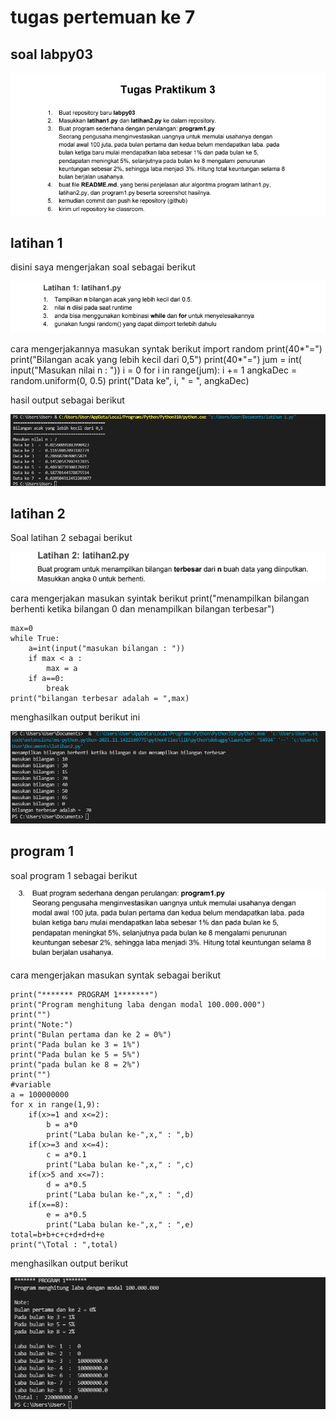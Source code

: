 # tugas pertemuan ke 7
## soal labpy03 

![img](gambar/soal.jpg)

## latihan 1
disini saya mengerjakan soal sebagai berikut

![img](gambar/soallthn1.jpg)

cara mengerjakannya masukan syntak berikut
    import random
    print(40*"=")
    print("Bilangan acak yang lebih kecil dari 0,5")
    print(40*"=")
    jum = int( input("Masukan nilai n : "))
    i = 0
    for i in range(jum):
        i += 1
        angkaDec = random.uniform(0, 0.5)
        print("Data ke", i, " = ", angkaDec)

hasil output sebagai berikut 

![img](gambar/lthn1py.png)

## latihan 2
Soal latihan 2 sebagai berikut 

![img](gambar/soallthn2.jpg)

cara mengerjakan masukan syintak berikut 
    print("menampilkan bilangan berhenti ketika bilangan 0 dan menampilkan bilangan terbesar")

    max=0
    while True:
        a=int(input("masukan bilangan : "))
        if max < a :
            max = a
        if a==0:
            break
    print("bilangan terbesar adalah = ",max)

menghasilkan output berikut ini

![img](gambar/lthn2py.png)

## program 1
soal program 1 sebagai berikut 

![img](gambar/soalprogram.jpg)

cara mengerjakan masukan syntak sebagai berikut 

    print("******* PROGRAM 1*******")
    print("Program menghitung laba dengan modal 100.000.000")
    print("")
    print("Note:")
    print("Bulan pertama dan ke 2 = 0%")
    print("Pada bulan ke 3 = 1%")
    print("Pada bulan ke 5 = 5%")
    print("pada bulan ke 8 = 2%")
    print("")
    #variable
    a = 100000000
    for x in range(1,9):
        if(x>=1 and x<=2):
            b = a*0
            print("Laba bulan ke-",x," : ",b)
        if(x>=3 and x<=4):
            c = a*0.1
            print("Laba bulan ke-",x," : ",c)
        if(x>5 and x<=7):
            d = a*0.5
            print("Laba bulan ke-",x," : ",d)
        if(x==8):
            e = a*0.5
            print("Laba bulan ke-",x," : ",e)
    total=b+b+c+c+d+d+d+e
    print("\Total : ",total)


menghasilkan output berikut 

![img](gambar/program1.png)






